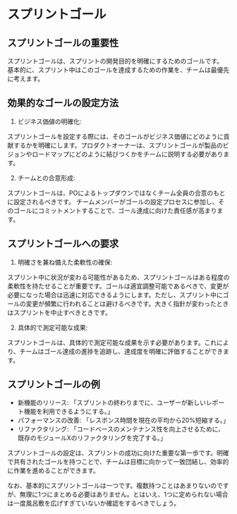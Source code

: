 # スプリントゴール

## スプリントゴールの重要性

スプリントゴールは、スプリントの開発目的を明確にするためのゴールです。
基本的に、スプリント中はこのゴールを達成するための作業を、チームは最優先に考えます。


## 効果的なゴールの設定方法

1. ビジネス価値の明確化:

スプリントゴールを設定する際には、そのゴールがビジネス価値にどのように貢献するかを明確にします。プロダクトオーナーは、スプリントゴールが製品のビジョンやロードマップにどのように結びつくかをチームに説明する必要があります。

2. チームとの合意形成:

スプリントゴールは、POによるトップダウンではなくチーム全員の合意のもとに設定されるべきです。
チームメンバーがゴールの設定プロセスに参加し、そのゴールにコミットメントすることで、ゴール達成に向けた責任感が高まります。

## スプリントゴールへの要求

1. 明確さを兼ね備えた柔軟性の確保:

スプリント中に状況が変わる可能性があるため、スプリントゴールはある程度の柔軟性を持たせることが重要です。ゴールは適宜調整可能であるべきで、変更が必要になった場合は迅速に対応できるようにします。ただし、スプリント中にゴールの変更が頻繁に行われることは避けるべきです。大きく指針が変わったときはスプリントを中止すべきときです。

2. 具体的で測定可能な成果:

スプリントゴールは、具体的で測定可能な成果を示す必要があります。これにより、チームはゴール達成の進捗を追跡し、達成度を明確に評価することができます。

## スプリントゴールの例

- 新機能のリリース: 「スプリントの終わりまでに、ユーザーが新しいレポート機能を利用できるようにする。」
- パフォーマンスの改善: 「レスポンス時間を現在の平均から20%短縮する。」
- リファクタリング: 「コードベースのメンテナンス性を向上させるために、既存のモジュールXのリファクタリングを完了する。」

スプリントゴールの設定は、スプリントの成功に向けた重要な第一歩です。明確で共有されたゴールを持つことで、チームは目標に向かって一致団結し、効率的に作業を進めることができます。

なお、基本的にスプリントゴールは一つです。複数持つことはあまりないのですが、無理に1つにまとめる必要はありません。とはいえ、1つに定められない場合は一度風呂敷を広げすぎていないか確認をするべきでしょう。